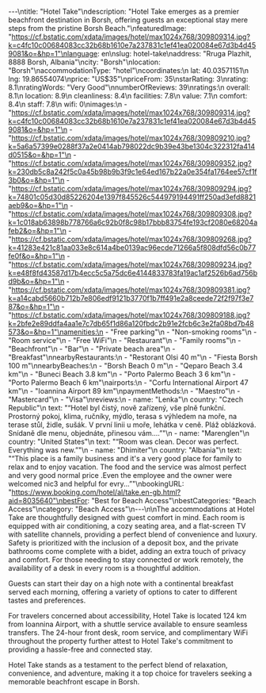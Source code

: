 ---\ntitle: "Hotel Take"\ndescription: "Hotel Take emerges as a premier beachfront destination in Borsh, offering guests an exceptional stay mere steps from the pristine Borsh Beach."\nfeaturedImage: "https://cf.bstatic.com/xdata/images/hotel/max1024x768/309809314.jpg?k=c4fc10c00684083cc32b68b1610e7a237831c1ef41ea020084e67d3b4d459081&o=&hp=1"\nlanguage: en\nslug: hotel-take\naddress: "Rruga Plazhit, 8888 Borsh, Albania"\ncity: "Borsh"\nlocation: "Borsh"\naccommodationType: "hotel"\ncoordinates:\n  lat: 40.03571151\n  lng: 19.86554074\nprice: "US$35"\npriceFrom: 35\nstarRating: 3\nrating: 8.1\nratingWords: "Very Good"\nnumberOfReviews: 39\nratings:\n  overall: 8.1\n  location: 8.9\n  cleanliness: 8.4\n  facilities: 7.8\n  value: 7.1\n  comfort: 8.4\n  staff: 7.8\n  wifi: 0\nimages:\n  - "https://cf.bstatic.com/xdata/images/hotel/max1024x768/309809314.jpg?k=c4fc10c00684083cc32b68b1610e7a237831c1ef41ea020084e67d3b4d459081&o=&hp=1"\n  - "https://cf.bstatic.com/xdata/images/hotel/max1024x768/309809210.jpg?k=5a6a57399e0288f37a2e0414ab798022dc9b39e43be1304c322312fa414d0515&o=&hp=1"\n  - "https://cf.bstatic.com/xdata/images/hotel/max1024x768/309809352.jpg?k=230db5c8a242f5c0a45b98b9b3f9c1e64ed167b22a0e354fa1764ee57cf1f3b0&o=&hp=1"\n  - "https://cf.bstatic.com/xdata/images/hotel/max1024x768/309809294.jpg?k=74801c05d30d85226204e1397f845526c544979194491ff250ad3efd8821aeb9&o=&hp=1"\n  - "https://cf.bstatic.com/xdata/images/hotel/max1024x768/309809308.jpg?k=1c018ab63898b778766a6c92b0f8c98b17bbb83754fe193cf2080e68204afeb2&o=&hp=1"\n  - "https://cf.bstatic.com/xdata/images/hotel/max1024x768/309809268.jpg?k=41283e421c81aa033e8c614a4be0139ac96ecde71266a5f808dfd56c0b77fe0f&o=&hp=1"\n  - "https://cf.bstatic.com/xdata/images/hotel/max1024x768/309809234.jpg?k=e48f8fd43587d17b4ecc5c5a75dc6e4144833783fa19ac1af2526b6ad756bd9b&o=&hp=1"\n  - "https://cf.bstatic.com/xdata/images/hotel/max1024x768/309809381.jpg?k=a14cabd5660b712b7e806edf9121b3770f1b7ff491e2a8ceede72f2f97f3e787&o=&hp=1"\n  - "https://cf.bstatic.com/xdata/images/hotel/max1024x768/309809188.jpg?k=2bfe2e89ddfa4aa1e7c7db65f1d86a120fbdc2b91e2fcb6c3e2fa08bd7b48573&o=&hp=1"\namenities:\n  - "Free parking"\n  - "Non-smoking rooms"\n  - "Room service"\n  - "Free WiFi"\n  - "Restaurant"\n  - "Family rooms"\n  - "Beachfront"\n  - "Bar"\n  - "Private beach area"\n  - "Breakfast"\nnearbyRestaurants:\n  - "Restorant Olsi 40 m"\n  - "Fiesta Borsh 100 m"\nnearbyBeaches:\n  - "Borsh Beach 0 m"\n  - "Qeparo Beach 3.4 km"\n  - "Buneci Beach 3.8 km"\n  - "Porto Palermo Beach 3 6 km"\n  - "Porto Palermo Beach 6 km"\nairports:\n  - "Corfu International Airport 47 km"\n  - "Ioannina Airport 89 km"\npaymentMethods:\n  - "Maestro"\n  - "Mastercard"\n  - "Visa"\nreviews:\n  - name: "Lenka"\n    country: "Czech Republic"\n    text: "“Hotel byl čistý, nově zařízený, vše plně funkční. Prostorný pokoj, klima, ručníky, mýdlo, terasa s výhledem na moře, na terase stůl, židle, sušák. V první linii u moře, lehátka v ceně. Pláž oblázková. Snídaně dle menu, objednáte, přinesou vám....”"\n  - name: "Marenglen"\n    country: "United States"\n    text: "“Room was clean. Decor was perfect. Everything was new.”"\n  - name: "Dhimiter"\n    country: "Albania"\n    text: "“This place is a family business and it's a very good place for family to relax and to enjoy vacation. The food and the service was almost perfect and very good normal price .Even the employee and the owner were welcomed nic3 and helpful for evry...”"\nbookingURL: "https://www.booking.com/hotel/al/take.en-gb.html?aid=8035640"\nbestFor: "Best for Beach Access"\nbestCategories: "Beach Access"\ncategory: "Beach Access"\n---\n\nThe accommodations at Hotel Take are thoughtfully designed with guest comfort in mind. Each room is equipped with air conditioning, a cozy seating area, and a flat-screen TV with satellite channels, providing a perfect blend of convenience and luxury. Safety is prioritized with the inclusion of a deposit box, and the private bathrooms come complete with a bidet, adding an extra touch of privacy and comfort. For those needing to stay connected or work remotely, the availability of a desk in every room is a thoughtful addition.

Guests can start their day on a high note with a continental breakfast served each morning, offering a variety of options to cater to different tastes and preferences. 

For travelers concerned about accessibility, Hotel Take is located 124 km from Ioannina Airport, with a shuttle service available to ensure seamless transfers. The 24-hour front desk, room service, and complimentary WiFi throughout the property further attest to Hotel Take's commitment to providing a hassle-free and connected stay.

Hotel Take stands as a testament to the perfect blend of relaxation, convenience, and adventure, making it a top choice for travelers seeking a memorable beachfront escape in Borsh.